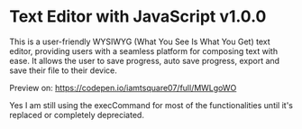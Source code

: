 # Text Editor with JavaScript v1.0.0

This is a user-friendly WYSIWYG (What You See Is What You Get) text editor, providing users with a seamless platform for composing text with ease. It allows the user to save progress, auto save progress, export and save their file to their device.

Preview on: https://codepen.io/iamtsquare07/full/MWLgoWO

Yes I am still using the execCommand for most of the functionalities until it's replaced or completely depreciated.
